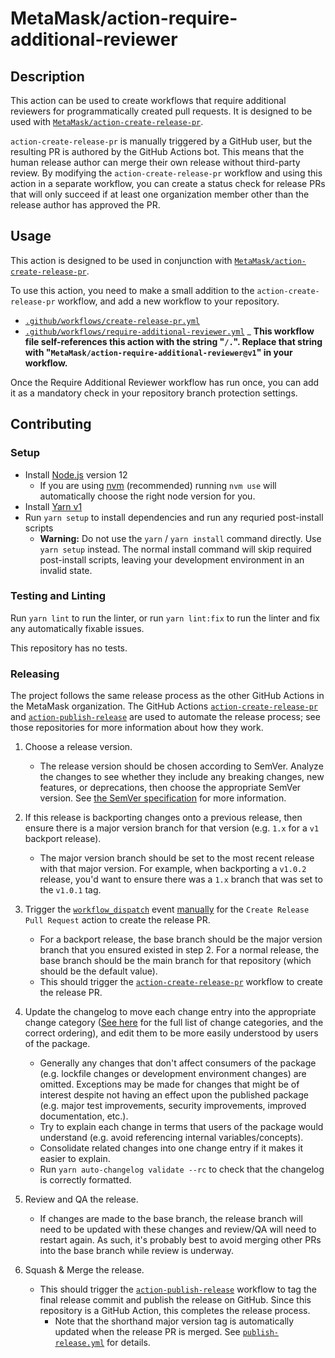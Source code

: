 # MetaMask/action-require-additional-reviewer

## Description

This action can be used to create workflows that require additional reviewers for programmatically created pull requests.
It is designed to be used with [`MetaMask/action-create-release-pr`](https://github.com/MetaMask/action-create-release-pr).

`action-create-release-pr` is manually triggered by a GitHub user, but the resulting PR is authored by the GitHub Actions bot. This means that the human release author can merge their own release without third-party review. By modifying the `action-create-release-pr` workflow and using this action in a separate workflow, you can create a status check for release PRs that will only succeed if at least one organization member other than the release author has approved the PR.

## Usage

This action is designed to be used in conjunction with [`MetaMask/action-create-release-pr`](https://github.com/MetaMask/action-create-release-pr).

To use this action, you need to make a small addition to the `action-create-release-pr` workflow, and add a new workflow to your repository.

- [`.github/workflows/create-release-pr.yml`](https://github.com/MetaMask/action-require-additional-reviewer/blob/main/.github/workflows/create-release-pr.yml)
- [`.github/workflows/require-additional-reviewer.yml`](https://github.com/MetaMask/action-require-additional-reviewer/blob/main/.github/workflows/require-additional-reviewer.yml)
  \_ **This workflow file self-references this action with the string "`/.`". Replace that string with "`MetaMask/action-require-additional-reviewer@v1`" in your workflow.**

Once the Require Additional Reviewer workflow has run once, you can add it as a mandatory check in your repository branch protection settings.

## Contributing

### Setup

- Install [Node.js](https://nodejs.org) version 12
  - If you are using [nvm](https://github.com/creationix/nvm#installation) (recommended) running `nvm use` will automatically choose the right node version for you.
- Install [Yarn v1](https://yarnpkg.com/en/docs/install)
- Run `yarn setup` to install dependencies and run any requried post-install scripts
  - **Warning:** Do not use the `yarn` / `yarn install` command directly. Use `yarn setup` instead. The normal install command will skip required post-install scripts, leaving your development environment in an invalid state.

### Testing and Linting

Run `yarn lint` to run the linter, or run `yarn lint:fix` to run the linter and fix any automatically fixable issues.

This repository has no tests.

### Releasing

The project follows the same release process as the other GitHub Actions in the MetaMask organization. The GitHub Actions [`action-create-release-pr`](https://github.com/MetaMask/action-create-release-pr) and [`action-publish-release`](https://github.com/MetaMask/action-publish-release) are used to automate the release process; see those repositories for more information about how they work.

1. Choose a release version.

   - The release version should be chosen according to SemVer. Analyze the changes to see whether they include any breaking changes, new features, or deprecations, then choose the appropriate SemVer version. See [the SemVer specification](https://semver.org/) for more information.

2. If this release is backporting changes onto a previous release, then ensure there is a major version branch for that version (e.g. `1.x` for a `v1` backport release).

   - The major version branch should be set to the most recent release with that major version. For example, when backporting a `v1.0.2` release, you'd want to ensure there was a `1.x` branch that was set to the `v1.0.1` tag.

3. Trigger the [`workflow_dispatch`](https://docs.github.com/en/actions/reference/events-that-trigger-workflows#workflow_dispatch) event [manually](https://docs.github.com/en/actions/managing-workflow-runs/manually-running-a-workflow) for the `Create Release Pull Request` action to create the release PR.

   - For a backport release, the base branch should be the major version branch that you ensured existed in step 2. For a normal release, the base branch should be the main branch for that repository (which should be the default value).
   - This should trigger the [`action-create-release-pr`](https://github.com/MetaMask/action-create-release-pr) workflow to create the release PR.

4. Update the changelog to move each change entry into the appropriate change category ([See here](https://keepachangelog.com/en/1.0.0/#types) for the full list of change categories, and the correct ordering), and edit them to be more easily understood by users of the package.

   - Generally any changes that don't affect consumers of the package (e.g. lockfile changes or development environment changes) are omitted. Exceptions may be made for changes that might be of interest despite not having an effect upon the published package (e.g. major test improvements, security improvements, improved documentation, etc.).
   - Try to explain each change in terms that users of the package would understand (e.g. avoid referencing internal variables/concepts).
   - Consolidate related changes into one change entry if it makes it easier to explain.
   - Run `yarn auto-changelog validate --rc` to check that the changelog is correctly formatted.

5. Review and QA the release.

   - If changes are made to the base branch, the release branch will need to be updated with these changes and review/QA will need to restart again. As such, it's probably best to avoid merging other PRs into the base branch while review is underway.

6. Squash & Merge the release.

   - This should trigger the [`action-publish-release`](https://github.com/MetaMask/action-publish-release) workflow to tag the final release commit and publish the release on GitHub. Since this repository is a GitHub Action, this completes the release process.
     - Note that the shorthand major version tag is automatically updated when the release PR is merged. See [`publish-release.yml`](https://github.com/MetaMask/action-require-additional-reviewer/blob/main/.github/workflows/publish-release.yml) for details.
